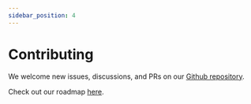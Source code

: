 ```yaml
---
sidebar_position: 4
---
```


# Contributing

We welcome new issues, discussions, and PRs on our [Github repository](https://github.com/ShortestPathLab/posthoc-app).

Check out our roadmap [here](https://github.com/orgs/path-visualiser/projects/2/views/2).
